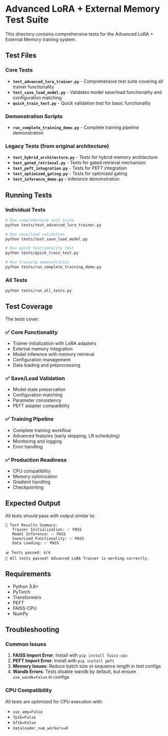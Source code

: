 # Advanced LoRA + External Memory Test Suite

This directory contains comprehensive tests for the Advanced LoRA + External Memory training system.

## Test Files

### Core Tests
- **`test_advanced_lora_trainer.py`** - Comprehensive test suite covering all trainer functionality
- **`test_save_load_model.py`** - Validates model save/load functionality and configuration matching
- **`quick_train_test.py`** - Quick validation test for basic functionality

### Demonstration Scripts
- **`run_complete_training_demo.py`** - Complete training pipeline demonstration

### Legacy Tests (from original architecture)
- **`test_hybrid_architecture.py`** - Tests for hybrid memory architecture
- **`test_gated_retrieval.py`** - Tests for gated retrieval mechanism
- **`test_peft_integration.py`** - Tests for PEFT integration
- **`test_optimized_gating.py`** - Tests for optimized gating
- **`test_inference_demo.py`** - Inference demonstration

## Running Tests

### Individual Tests
```bash
# Run comprehensive test suite
python tests/test_advanced_lora_trainer.py

# Run save/load validation
python tests/test_save_load_model.py

# Run quick functionality test
python tests/quick_train_test.py

# Run training demonstration
python tests/run_complete_training_demo.py
```

### All Tests
```bash
python tests/run_all_tests.py
```

## Test Coverage

The tests cover:

### ✅ Core Functionality
- Trainer initialization with LoRA adapters
- External memory integration
- Model inference with memory retrieval
- Configuration management
- Data loading and preprocessing

### ✅ Save/Load Validation
- Model state preservation
- Configuration matching
- Parameter consistency
- PEFT adapter compatibility

### ✅ Training Pipeline
- Complete training workflow
- Advanced features (early stopping, LR scheduling)
- Monitoring and logging
- Error handling

### ✅ Production Readiness
- CPU compatibility
- Memory optimization
- Gradient handling
- Checkpointing

## Expected Output

All tests should pass with output similar to:
```
🎯 Test Results Summary:
   Trainer Initialization: ✅ PASS
   Model Inference: ✅ PASS
   Save/Load Functionality: ✅ PASS
   Data Loading: ✅ PASS

📊 Tests passed: 4/4
🎉 All tests passed! Advanced LoRA Trainer is working correctly.
```

## Requirements

- Python 3.8+
- PyTorch
- Transformers
- PEFT
- FAISS-CPU
- NumPy

## Troubleshooting

### Common Issues
1. **FAISS Import Error**: Install with `pip install faiss-cpu`
2. **PEFT Import Error**: Install with `pip install peft`
3. **Memory Issues**: Reduce batch size or sequence length in test configs
4. **Wandb Errors**: Tests disable wandb by default, but ensure `use_wandb=False` in configs

### CPU Compatibility
All tests are optimized for CPU execution with:
- `use_amp=False`
- `fp16=False` 
- `bf16=False`
- `dataloader_num_workers=0`